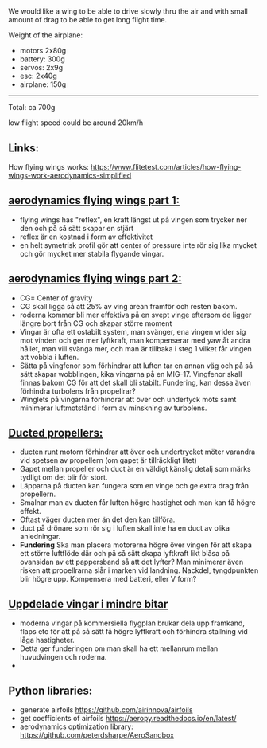 # 
We would like a wing to be able to drive slowly thru the air and with small amount of drag to be able to get long flight time.

Weight of the airplane:
* motors 2x80g
* battery: 300g
* servos: 2x9g
* esc: 2x40g
* airplane: 150g
-----------
Total: ca 700g

low flight speed could be around 20km/h


## Links:
How flying wings works:
https://www.flitetest.com/articles/how-flying-wings-work-aerodynamics-simplified

## [aerodynamics flying wings part 1:](https://www.youtube.com/watch?v=gkb11eKXM14 )
- flying wings has "reflex", en kraft längst ut på vingen som trycker ner den och på så sätt skapar en stjärt
- reflex är en kostnad i form av effektivitet
- en helt symetrisk profil gör att center of pressure inte rör sig lika mycket och gör mycket mer stabila flygande vingar.
## [aerodynamics flying wings part 2:](https://www.youtube.com/watch?v=x2Cn3vIb6gw)
- CG= Center of gravity
- CG  skall ligga så att 25% av ving arean framför och resten bakom.
- roderna kommer bli mer effektiva på en svept vinge eftersom de ligger längre bort från CG och skapar större moment
- Vingar är ofta ett ostabilt system, man svänger, ena vingen vrider sig mot vinden och ger mer lyftkraft, man kompenserar med yaw åt andra hållet, man vill svänga mer, och man är tillbaka i steg 1 vilket får vingen att vobbla i luften.
- Sätta på vingfenor som förhindrar att luften tar en annan väg och på så sätt skapar wobblingen, kika vingarna på en MIG-17. Vingfenor skall finnas bakom CG för att det skall bli stabilt. Fundering, kan dessa även förhindra turbolens från propellrar?
- Winglets på vingarna förhindrar att över och undertyck möts samt minimerar luftmotstånd i form av minskning av turbolens.

## [Ducted propellers:](https://www.youtube.com/watch?v=Cew5JF8q6eY)
- ducten runt motorn förhindrar att över och undertrycket möter varandra vid spetsen av propellern (om gapet är tillräckligt litet)
- Gapet mellan propeller och duct är en väldigt känslig detalj som märks tydligt om det blir för stort.
- Läpparna på ducten kan fungera som en vinge och ge extra drag från propellern.
- Smalnar man av ducten får luften högre hastighet och man kan få högre effekt.
- Oftast väger ducten mer än det den kan tillföra.
- duct på drönare som rör sig i luften skall inte ha en duct av olika anledningar.
- **Fundering** Ska man placera motorerna högre över vingen för att skapa ett större luftflöde där och på så sätt skapa lyftkraft likt blåsa på ovansidan av ett pappersband så att det lyfter? Man minimerar även risken att propellrarna slår i marken vid landning. Nackdel, tyngdpunkten blir högre upp. Kompensera med batteri, eller V form?

## [Uppdelade vingar i mindre bitar](https://www.youtube.com/watch?v=Rc7PcmAl7Ag)
- moderna vingar på kommersiella flygplan brukar dela upp framkand, flaps etc för att på så sätt få högre lyftkraft och förhindra stallning vid låga hastigheter.
- Detta ger funderingen om man skall ha ett mellanrum mellan huvudvingen och roderna.
-

## Python libraries:
- generate airfoils https://github.com/airinnova/airfoils
- get coefficients of airfoils https://aeropy.readthedocs.io/en/latest/
- aerodynamics optimization library: https://github.com/peterdsharpe/AeroSandbox
